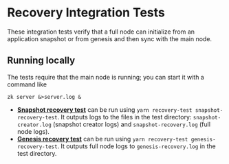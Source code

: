 # Recovery Integration Tests

These integration tests verify that a full node can initialize from an application snapshot or from genesis and then
sync with the main node.

## Running locally

The tests require that the main node is running; you can start it with a command like

```shell
zk server &>server.log &
```

- [**Snapshot recovery test**](tests/snapshot-recovery.test.ts) can be run using
  `yarn recovery-test snapshot-recovery-test`. It outputs logs to the files in the test directory:
  `snapshot-creator.log` (snapshot creator logs) and `snapshot-recovery.log` (full node logs).
- [**Genesis recovery test**](tests/genesis-recovery.test.ts) can be run using
  `yarn recovery-test genesis-recovery-test`. It outputs full node logs to `genesis-recovery.log` in the test directory.
